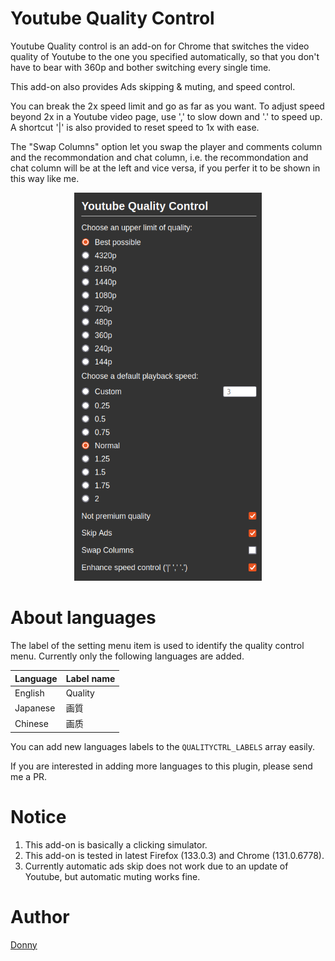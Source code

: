 
# Youtube Quality Control

Youtube Quality control is an add-on for Chrome that switches the video quality of Youtube to the one you specified automatically, so that you don't have to bear with 360p and bother switching every single time.

This add-on also provides Ads skipping & muting, and speed control.

You can break the 2x speed limit and go as far as you want. To adjust speed beyond 2x in a Youtube video page, use ',' to slow down and '.' to speed up. A shortcut '|' is also provided to reset speed to 1x with ease.

The "Swap Columns" option let you swap the player and comments column and the recommondation and chat column, i.e. the recommondation and chat column will be at the left and vice versa, if you perfer it to be shown in this way like me.

<p align="center">
<img alt="Screenshot of the extension popup" src="docs/screenshot-popup.png" width="300px">
</p>

# About languages

The label of the setting menu item is used to identify the quality control menu. Currently only the following languages are added.

|Language|Label name|
|:--|:--|
|English|Quality|
|Japanese|画質|
|Chinese|画质|

You can add new languages labels to the `QUALITYCTRL_LABELS` array easily.

If you are interested in adding more languages to this plugin, please send me a PR.

# Notice

1. This add-on is basically a clicking simulator.
2. This add-on is tested in latest Firefox (133.0.3) and Chrome (131.0.6778).
3. Currently automatic ads skip does not work due to an update of Youtube, but automatic muting works fine.

# Author

[Donny](https://github.com/Donny-Hikari)

